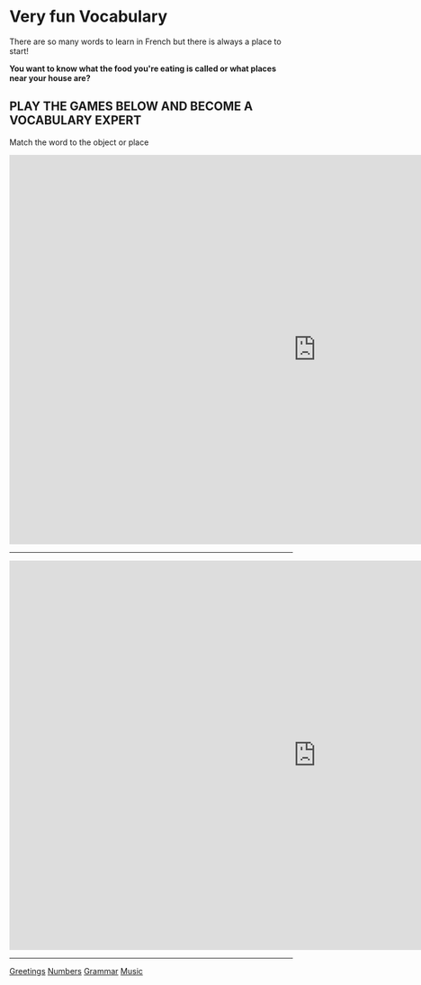 <h1>Very fun Vocabulary </h1>

<p> There are so many words to learn in French but there is always a place to start! </p>

<strong> You want to know what the food you're eating is called or what places near your house are? </strong>

<h2> PLAY THE GAMES BELOW AND BECOME A VOCABULARY EXPERT </h2>


<p> Match the word to the object or place</p>






<iframe src="https://h5p.org/h5p/embed/689847" width="1090" height="692" frameborder="0" allowfullscreen="allowfullscreen"></iframe><script src="https://h5p.org/sites/all/modules/h5p/library/js/h5p-resizer.js" charset="UTF-8"></script>


<hr>

<iframe src="https://h5p.org/h5p/embed/689861" width="1090" height="692" frameborder="0" allowfullscreen="allowfullscreen"></iframe><script src="https://h5p.org/sites/all/modules/h5p/library/js/h5p-resizer.js" charset="UTF-8"></script>



<hr>

<a href="page2.html">Greetings</a>
<a href="page3.html">Numbers</a>
<a href="page4.html">Grammar</a>
<a href="page6.html">Music</a>

